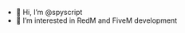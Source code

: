 - 👋 Hi, I’m @spyscript
- 👀 I’m interested in RedM and FiveM development
<!---
spyscript/spyscript is a ✨ special ✨ repository because its `README.md` (this file) appears on your GitHub profile.
You can click the Preview link to take a look at your changes.
--->
